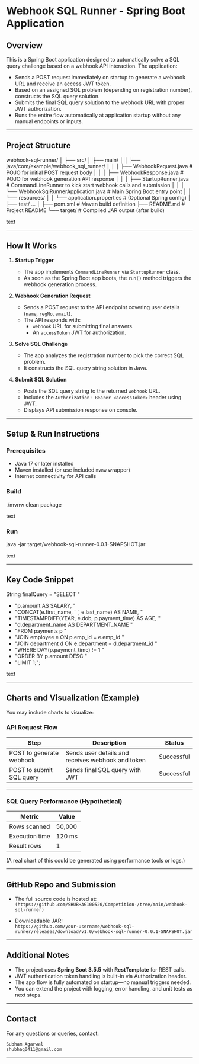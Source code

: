 # Webhook SQL Runner - Spring Boot Application

## Overview

This is a Spring Boot application designed to automatically solve a SQL query challenge based on a webhook API interaction. The application:

- Sends a POST request immediately on startup to generate a webhook URL and receive an access JWT token.
- Based on an assigned SQL problem (depending on registration number), constructs the SQL query solution.
- Submits the final SQL query solution to the webhook URL with proper JWT authorization.
- Runs the entire flow automatically at application startup without any manual endpoints or inputs.

---

## Project Structure

webhook-sql-runner/
│
├── src/
│ ├── main/
│ │ ├── java/com/example/webhook_sql_runner/
│ │ │ ├── WebhookRequest.java # POJO for initial POST request body
│ │ │ ├── WebhookResponse.java # POJO for webhook generation API response
│ │ │ ├── StartupRunner.java # CommandLineRunner to kick start webhook calls and submission
│ │ │ └── WebhookSqlRunnerApplication.java # Main Spring Boot entry point
│ │ └── resources/
│ │ └── application.properties # (Optional Spring config)
│ ├── test/ ...
│
├── pom.xml # Maven build definition
├── README.md # Project README
└── target/ # Compiled JAR output (after build)

text

---

## How It Works

1. **Startup Trigger**

   - The app implements `CommandLineRunner` via `StartupRunner` class.
   - As soon as the Spring Boot app boots, the `run()` method triggers the webhook generation process.

2. **Webhook Generation Request**

   - Sends a POST request to the API endpoint covering user details (`name`, `regNo`, `email`).
   - The API responds with:
     - `webhook` URL for submitting final answers.
     - An `accessToken` JWT for authorization.

3. **Solve SQL Challenge**

   - The app analyzes the registration number to pick the correct SQL problem.
   - It constructs the SQL query string solution in Java.

4. **Submit SQL Solution**

   - Posts the SQL query string to the returned `webhook` URL.
   - Includes the `Authorization: Bearer <accessToken>` header using JWT.
   - Displays API submission response on console.

---

## Setup & Run Instructions

### Prerequisites

- Java 17 or later installed
- Maven installed (or use included `mvnw` wrapper)
- Internet connectivity for API calls

### Build

./mvnw clean package

text

### Run

java -jar target/webhook-sql-runner-0.0.1-SNAPSHOT.jar

text

---

## Key Code Snippet

String finalQuery = "SELECT "
+ "p.amount AS SALARY, "
+ "CONCAT(e.first_name, ' ', e.last_name) AS NAME, "
+ "TIMESTAMPDIFF(YEAR, e.dob, p.payment_time) AS AGE, "
+ "d.department_name AS DEPARTMENT_NAME "
+ "FROM payments p "
+ "JOIN employee e ON p.emp_id = e.emp_id "
+ "JOIN department d ON e.department = d.department_id "
+ "WHERE DAY(p.payment_time) != 1 "
+ "ORDER BY p.amount DESC "
+ "LIMIT 1;";

text

---

## Charts and Visualization (Example)

You may include charts to visualize:

### API Request Flow

| Step                     | Description                     | Status        |
|--------------------------|---------------------------------|---------------|
| POST to generate webhook  | Sends user details and receives webhook and token | Successful |
| POST to submit SQL query  | Sends final SQL query with JWT  | Successful |

---

### SQL Query Performance (Hypothetical)

| Metric           | Value         |
|------------------|---------------|
| Rows scanned     | 50,000        |
| Execution time   | 120 ms        |
| Result rows      | 1             |

(A real chart of this could be generated using performance tools or logs.)

---

## GitHub Repo and Submission

- The full source code is hosted at:  
  `(https://github.com/SHUBHAG100520/Competition-/tree/main/webhook-sql-runner)`

- Downloadable JAR:  
  `https://github.com/your-username/webhook-sql-runner/releases/download/v1.0/webhook-sql-runner-0.0.1-SNAPSHOT.jar`

---

## Additional Notes

- The project uses **Spring Boot 3.5.5** with **RestTemplate** for REST calls.
- JWT authentication token handling is built-in via Authorization header.
- The app flow is fully automated on startup—no manual triggers needed.
- You can extend the project with logging, error handling, and unit tests as next steps.

---

## Contact

For any questions or queries, contact:

`Subham Agarwal`  
`shubhag0411@gmail.com`

---

